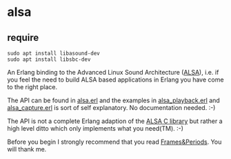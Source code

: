# alsa

## require

	sudo apt install libasound-dev
	sudo apt install libsbc-dev

An Erlang binding to the Advanced Linux Sound Architecture
([ALSA](https://www.alsa-project.org/wiki/Main_Page)), i.e. if you feel
the need to build ALSA based applications in Erlang you have come to
the right place.

The API can be found in
[alsa.erl](https://github.com/mixmesh/alsa/blob/main/src/alsa.erl) and
the examples in
[alsa\_playback.erl](https://github.com/mixmesh/alsa/blob/main/src/alsa_playback.erl)
and
[alsa\_capture.erl](https://github.com/mixmesh/alsa/blob/main/src/alsa_capture.erl)
is sort of self explanatory. No documentation needed. :-)

The API is not a complete Erlang adaption of the [ALSA C
library](https://www.alsa-project.org/alsa-doc/alsa-lib/) but rather a
high level ditto which only implements what you need(TM). :-)

Before you begin I strongly recommend that you read
[Frames&amp;Periods](https://www.alsa-project.org/wiki/FramesPeriods). You
will thank me.

